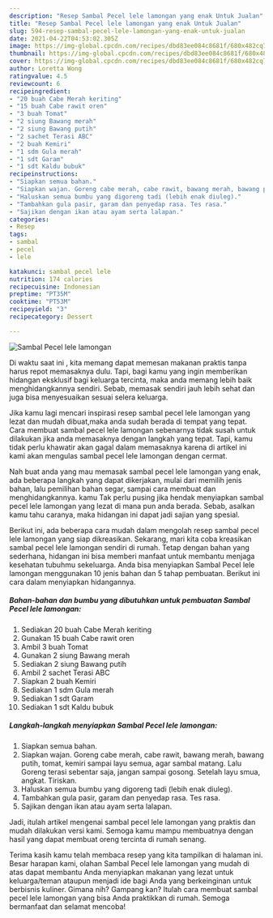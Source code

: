 ```yaml
---
description: "Resep Sambal Pecel lele lamongan yang enak Untuk Jualan"
title: "Resep Sambal Pecel lele lamongan yang enak Untuk Jualan"
slug: 594-resep-sambal-pecel-lele-lamongan-yang-enak-untuk-jualan
date: 2021-04-22T04:53:02.305Z
image: https://img-global.cpcdn.com/recipes/dbd83ee084c8681f/680x482cq70/sambal-pecel-lele-lamongan-foto-resep-utama.jpg
thumbnail: https://img-global.cpcdn.com/recipes/dbd83ee084c8681f/680x482cq70/sambal-pecel-lele-lamongan-foto-resep-utama.jpg
cover: https://img-global.cpcdn.com/recipes/dbd83ee084c8681f/680x482cq70/sambal-pecel-lele-lamongan-foto-resep-utama.jpg
author: Loretta Wong
ratingvalue: 4.5
reviewcount: 6
recipeingredient:
- "20 buah Cabe Merah keriting"
- "15 buah Cabe rawit oren"
- "3 buah Tomat"
- "2 siung Bawang merah"
- "2 siung Bawang putih"
- "2 sachet Terasi ABC"
- "2 buah Kemiri"
- "1 sdm Gula merah"
- "1 sdt Garam"
- "1 sdt Kaldu bubuk"
recipeinstructions:
- "Siapkan semua bahan."
- "Siapkan wajan. Goreng cabe merah, cabe rawit, bawang merah, bawang putih, tomat, kemiri sampai layu semua, agar sambal matang. Lalu Goreng terasi sebentar saja, jangan sampai gosong. Setelah layu smua, angkat. Tiriskan."
- "Haluskan semua bumbu yang digoreng tadi (lebih enak diuleg)."
- "Tambahkan gula pasir, garam dan penyedap rasa. Tes rasa."
- "Sajikan dengan ikan atau ayam serta lalapan."
categories:
- Resep
tags:
- sambal
- pecel
- lele

katakunci: sambal pecel lele 
nutrition: 174 calories
recipecuisine: Indonesian
preptime: "PT35M"
cooktime: "PT53M"
recipeyield: "3"
recipecategory: Dessert

---
```



![Sambal Pecel lele lamongan](https://img-global.cpcdn.com/recipes/dbd83ee084c8681f/680x482cq70/sambal-pecel-lele-lamongan-foto-resep-utama.jpg)

Di waktu  saat ini , kita memang dapat memesan makanan praktis tanpa harus repot memasaknya dulu. Tapi, bagi kamu yang ingin memberikan hidangan eksklusif bagi keluarga tercinta, maka anda memang lebih baik menghidangkannya sendiri. Sebab, memasak sendiri jauh lebih sehat dan juga bisa menyesuaikan sesuai selera keluarga.

Jika kamu lagi mencari inspirasi resep sambal pecel lele lamongan yang lezat dan mudah dibuat,maka anda sudah berada di tempat yang tepat. Cara membuat sambal pecel lele lamongan  sebenarnya tidak susah untuk dilakukan jika anda memasaknya dengan langkah yang tepat. Tapi, kamu tidak perlu khawatir akan gagal dalam memasaknya 
karena di artikel ini kami akan mengulas sambal pecel lele lamongan dengan cermat.  



Nah buat anda yang mau memasak sambal pecel lele lamongan yang enak, ada beberapa langkah yang dapat dikerjakan, mulai dari memilih jenis bahan, lalu pemilihan bahan segar, sampai cara membuat dan menghidangkannya. kamu Tak perlu pusing jika hendak menyiapkan sambal pecel lele lamongan yang lezat di mana pun anda berada. Sebab, asalkan kamu  tahu caranya, maka hidangan ini dapat jadi sajian yang spesial.

Berikut ini, ada beberapa cara mudah dalam mengolah resep sambal pecel lele lamongan yang siap dikreasikan. Sekarang, mari kita coba kreasikan sambal pecel lele lamongan sendiri di rumah. Tetap dengan bahan yang sederhana, hidangan ini bisa memberi manfaat untuk membantu menjaga kesehatan tubuhmu sekeluarga. Anda bisa menyiapkan Sambal Pecel lele lamongan menggunakan 10 jenis bahan dan 5 tahap pembuatan. Berikut ini cara dalam menyiapkan hidangannya.

<!--inarticleads1-->

##### Bahan-bahan dan bumbu yang dibutuhkan untuk pembuatan Sambal Pecel lele lamongan:

1. Sediakan 20 buah Cabe Merah keriting
1. Gunakan 15 buah Cabe rawit oren
1. Ambil 3 buah Tomat
1. Gunakan 2 siung Bawang merah
1. Sediakan 2 siung Bawang putih
1. Ambil 2 sachet Terasi ABC
1. Siapkan 2 buah Kemiri
1. Sediakan 1 sdm Gula merah
1. Sediakan 1 sdt Garam
1. Sediakan 1 sdt Kaldu bubuk




<!--inarticleads2-->

##### Langkah-langkah menyiapkan Sambal Pecel lele lamongan:

1. Siapkan semua bahan.
1. Siapkan wajan. Goreng cabe merah, cabe rawit, bawang merah, bawang putih, tomat, kemiri sampai layu semua, agar sambal matang. Lalu Goreng terasi sebentar saja, jangan sampai gosong. Setelah layu smua, angkat. Tiriskan.
1. Haluskan semua bumbu yang digoreng tadi (lebih enak diuleg).
1. Tambahkan gula pasir, garam dan penyedap rasa. Tes rasa.
1. Sajikan dengan ikan atau ayam serta lalapan.




Jadi, itulah artikel mengenai  sambal pecel lele lamongan  yang praktis dan mudah dilakukan versi kami. Semoga kamu mampu membuatnya dengan hasil yang dapat membuat oreng tercinta di rumah senang. 

Terima kasih kamu telah membaca resep yang kita tampilkan di halaman ini. Besar harapan kami, olahan  Sambal Pecel lele lamongan yang mudah di atas dapat membantu Anda menyiapkan makanan yang lezat untuk keluarga/teman ataupun menjadi ide bagi Anda yang berkeinginan untuk berbisnis kuliner. Gimana nih? Gampang kan? Itulah cara membuat sambal pecel lele lamongan yang bisa Anda praktikkan di rumah. Semoga bermanfaat dan selamat mencoba!

